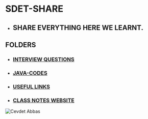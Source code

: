 # SDET-SHARE


- ## SHARE EVERYTHING HERE WE LEARNT. 




 ## FOLDERS

- ### [INTERVIEW QUESTIONS](https://github.com/rgunduz17/SDET-Share/blob/master/INTERVIEW/INTERVIEW%20QUESTIONS)

- ### [JAVA-CODES](https://github.com/rgunduz17/SDET-Share/tree/master/JAVA-CODES)

- ### [USEFUL LINKS](https://github.com/rgunduz17/SDET-Share/tree/master/Useful-Links)

- ### [CLASS NOTES WEBSITE](https://rgunduz17.github.io/SDET-Share/) 
  
  
  
![Cevdet Abbas](https://www.google.com/url?sa=i&url=https%3A%2F%2Fwww.facebook.com%2Freisbaaba&psig=AOvVaw1MEmWz3EN228tofVyaIUdJ&ust=1584478446023000&source=images&cd=vfe&ved=0CAIQjRxqFwoTCLDE3qnwn-gCFQAAAAAdAAAAABAD)






